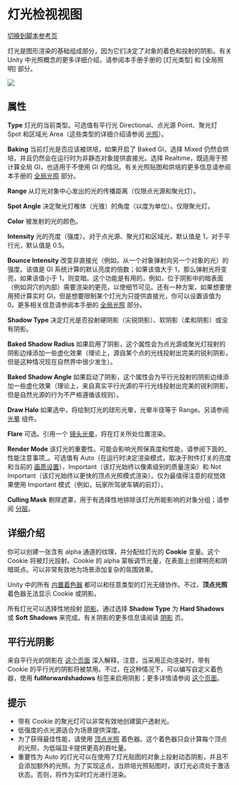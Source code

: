 <!-- # The Light inspector -->
# 灯光检视视图

<!-- [SWITCH TO SCRIPTING] -->

[切换到脚本参考页]

[SWITCH TO SCRIPTING]: https://docs.unity3d.com/ScriptReference/Light.html
[切换到脚本参考页]: https://docs.unity3d.com/ScriptReference/Light.html

<!-- Lights are a fundamental part of graphical rendering since they determine the shading of an object and the shadows it casts. See the [Lighting] and [Global Illumination] sections of the manual for further details about lighting concepts in Unity. -->

灯光是图形渲染的基础组成部分，因为它们决定了对象的着色和投射的阴影。有关 Unity 中光照概念的更多详细介绍，请参阅本手册手册的 [灯光类型] 和 [全局照明] 部分。

[Lighting]: https://docs.unity3d.com/Manual/LightingOverview.html
[Global Illumination]: https://docs.unity3d.com/Manual/GlobalIllumination.html
[光照]: https://docs.unity3d.com/Manual/LightingOverview.html
[全局光照]: https://docs.unity3d.com/Manual/GlobalIllumination.html

![](https://docs.unity3d.com/uploads/Main/LightInspectorV3.png)

<!-- ## Properties -->
## 属性

<!-- Property:   Function: -->

<!-- **Type**    The current type of light. Possible values are Directional, Point, Spot and Area (see the [Lighting Overview] for details of these types). -->

**Type** 灯光的当前类型。可选值有平行光 Directional、点光源 Point、聚光灯 Spot 和区域光 Area（这些类型的详细介绍请参阅 [光照]）。

[Lighting Overview]: https://docs.unity3d.com/Manual/Lighting.html

<!-- **Baking**  This allows you to choose if the light should be baked if Baked GI is selected. Mixed will also bake it, but it will still be present at runtime to give direct lighting to non-static objects. Realtime works both for Precomputed Realtime GI and when not using GI. See the [Global Illumination] section of the manual for further information about lightmaps and baking. -->

**Baking** 当前灯光是否应该被烘培，如果开启了 Baked GI，选择 Mixed 仍然会烘培，并且仍然会在运行时为非静态对象提供直接光。选择 Realtime，既适用于预计算全局 GI，也适用于不使用 GI 的情况。有关光照贴图和烘培的更多信息请参阅本手册的 [全局光照] 部分。

<!-- **Range**   How far light is emitted from the center of the object (Point and Spot lights only). -->

**Range** 从灯光对象中心发出的光的传播距离（仅限点光源和聚光灯）。

<!-- **Spot Angle**  Determines the angle (in degrees) at the base of a spot light’s cone (Spot light only). -->

**Spot Angle** 决定聚光灯椎体（光锥）的角度（以度为单位）。仅限聚光灯。


<!-- **Color**   The color of the light emitted. -->

**Color** 被发射的光的颜色。

<!-- **Intensity**   Brightness of the light. The default value for a Point, Spot or Area light is 1 but for a Directional light, it is 0.5. -->

**Intensity** 光的亮度（强度）。对于点光源、聚光灯和区域光，默认值是 1，对于平行光，默认值是 0.5。


<!-- **Bounce Intensity**    This allows you to vary the intensity of indirect light (ie, light that is bounced from one object to another. The value is a multiple of the default brightness calculated by the GI system; if you set Bounce Intensity to a value greater than one then bounced light will be made brighter, while a value less than one will make it dimmer. This is useful, for example, when a dark surface in shadow (such as the interior of a cave) needs to be rendered brighter in order to make detail visible. Or alternatively, if you want to use Precomputed Realtime GI in general, but want to limit a single light to give direct light only, you can set its Bounce Intensity to 0. See the [Global Illumination] section of the manual for further information. -->

**Bounce Intensity** 改变非直接光（例如，从一个对象弹射向另一个对象的光）的强度。该值是 GI 系统计算的默认亮度的倍数；如果该值大于 1，那么弹射光将变亮，如果该值小于 1，则变暗。这个功能是有用的，例如，位于阴影中的暗表面（例如洞穴的内部）需要渲染的更亮，以使细节可见。还有一种方案，如果想要使用预计算实时 GI，但是想要限制某个灯光为只提供直接光，你可以设置该值为 0。更多相关信息请参阅本手册的 [全局光照] 部分。

<!-- **Shadow Type** Determines whether Hard Shadows Soft Shadows or no shadows at all will be cast by this light. -->

**Shadow Type** 决定灯光是否投射硬阴影（尖锐阴影）、软阴影（柔和阴影）或没有阴影。

<!-- **Baked Shadow Radius** If shadows are enabled then this property adds some artificial softening to the edges of shadows cast by point or spot lights (in theory, light originating from a point casts perfectly sharp shadows but this situation rarely occurs in nature). -->

**Baked Shadow Radius** 如果启用了阴影，这个属性会为点光源或聚光灯投射的阴影边缘添加一些虚化效果（理论上，源自某个点的光线投射出完美的锐利阴影，但是这种情况现在自然界中很少发生）。

<!-- **Baked Shadow Angle**  If shadows are enabled then this property adds some artificial softening to the edges of shadows cast by directional lights (in theory, parallel light rays coming from a truly “directional” source cast perfectly sharp shadows but natural light sources don’t strictly behave like this). -->

**Baked Shadow Angle** 如果启动了阴影，这个属性会为平行光投射的阴影边缘添加一些虚化效果（理论上，来自真实平行光源的平行光线投射出完美的锐利阴影，但是自然光源的行为不严格遵循该规则）。

<!-- **Draw Halo**   If checked, a spherical halo of light will be drawn with a radius equal to Range. See also the page about the [Halo] component. -->

**Draw Halo** 如果选中，将绘制灯光的球形光晕，光晕半径等于 Range。另请参阅 [光晕] 组件。

[Halo]: https://docs.unity3d.com/Manual/class-Halo.html
[光晕]: https://docs.unity3d.com/Manual/class-Halo.html

<!-- **Flare**   Optional reference to the [Flare] that will be rendered at the light’s position. -->

**Flare** 可选。引用一个 [镜头光晕]，将在灯关所处位置渲染。

[Flare]: https://docs.unity3d.com/Manual/class-Flare.html
[镜头光晕]: https://docs.unity3d.com/Manual/class-Flare.html

<!-- **Render Mode** Importance of this light. This can affect lighting fidelity and performance, see _Performance Considerations_ below. The options are Auto (the rendering method is determined at runtime depending on the brightness of nearby lights and current [Quality Settings]), Important (the light is always rendered at per-pixel quality) and Not Important (the light is always rendered in a faster, vertex/object light mode). Use Important mode only for the most noticeable visual effects (eg, headlights of a player’s car). -->

**Render Mode** 该灯光的重要性。可能会影响光照保真度和性能，请参阅下面的_性能注意事项_。可选值有 Auto（在运行时决定渲染模式，取决于附件灯关的亮度和当前的 [画质设置]），Important（该灯光始终以像素级别的质量渲染）和 Not Important（该灯光始终以更快的顶点光照模式渲染）。仅为最值得注意的视觉效果使用 Important 模式（例如，玩家所驾驶车辆的前灯）。

[Quality Settings]: https://docs.unity3d.com/Manual/class-QualitySettings.html
[画质设置]: https://docs.unity3d.com/Manual/class-QualitySettings.html

<!-- **Culling Mask**    Use to selectively exclude groups of objects from being affected by the light; see [Layers](https://docs.unity3d.com/Manual/Layers.html). -->

**Culling Mask** 剔除遮罩，用于有选择性地排除该灯光所能影响的对象分组；请参阅 [分层]。

[Layers]: https://docs.unity3d.com/Manual/Layers.html
[分层]: https://docs.unity3d.com/Manual/Layers.html

<!-- ## Details -->
## 详细介绍

<!-- You can create a texture that contains an alpha channel and assign it to the **Cookie** variable of the light. The Cookie will be projected from the light. The Cookie’s alpha mask modulates the light amount, creating light and dark spots on surfaces. They are a great way af adding lots of complexity or atmosphere to a scene. -->

你可以创建一张含有 alpha 通道的纹理，并分配给灯光的 **Cookie** 变量。这个 Cookie 将被灯光投射。Cookie 的 alpha 蒙板调节光量，在表面上创建明亮和阴暗斑点。可以非常有效地为场景添加复杂的氛围效果。

<!-- All [built-in shaders] in Unity seamlessly work with any type of light. However, **VertexLit** shaders cannot display Cookies or Shadows. -->

Unity 中的所有 [内置着色器] 都可以和任意类型的灯光无缝协作。不过，**顶点光照** 着色器无法显示 Cookie 或阴影。

[built-in shaders]: https://docs.unity3d.com/Manual/Built-inShaderGuide.html
[内置着色器]: https://docs.unity3d.com/Manual/Built-inShaderGuide.html

<!-- All Lights can optionally cast [Shadows]. This is done by selecting either **Hard Shadows** or **Soft Shadows** for the **Shadow Type** property of each individual Light. For more information about shadows, please read the [Shadows] page. -->

所有灯光可以选择性地投射 [阴影]。通过选择 **Shadow Type** 为 **Hard Shadows** 或 **Soft Shadows** 来完成。有关阴影的更多信息请阅读 [阴影] 页。

[Shadows]: https://docs.unity3d.com/Manual/ShadowOverview.html
[阴影]: https://docs.unity3d.com/Manual/ShadowOverview.html

<!-- ## Directional Light Shadows -->
## 平行光阴影

<!-- Shadows from directional lights are explained in depth on [this page]. Note that shadows are disabled for directional lights with cookies when forward rendering is used. It is, however, possible to write custom shaders to enable shadows in such a case by using the **fullforwardshadows** tag; see [this page](https://docs.unity3d.com/Manual/SL-SurfaceShaders.html) for further details. -->

来自平行光的阴影在 [这个页面] 深入解释。注意，当采用正向渲染时，带有 Cookie 的平行光的阴影将被禁用。不过，在这种情况下，可以编写自定义着色器，使用 **fullforwardshadows** 标签来启用阴影；更多详情请参阅 [这个页面](https://docs.unity3d.com/Manual/SL-SurfaceShaders.html)。

[this page]: https://docs.unity3d.com/Manual/DirLightShadows.html
[这个页面]: https://docs.unity3d.com/Manual/DirLightShadows.html

<!-- ## Hints -->
## 提示

<!-- 
* Spot lights with cookies can be extremely effective for making light coming in from windows.
* Low-intensity point lights are good for providing depth to a scene.
* For maximum performance, use a [VertexLit] shader. This shader only does per-vertex lighting, giving a much higher throughput on low-end cards.
* Auto lights can cast dynamic shadows over lightmapped objects without adding extra illumination. For this to work the Auto lights must be active when the Lightmap is baked. Otherwise they render as real time lights.
 -->

* 带有 Cookie 的聚光灯可以非常有效地创建窗户透射光。
* 低强度的点光源适合为场景提供深度。
* 为了获得最佳性能，请使用 [顶点光照] 着色器。这个着色器只会计算每个顶点的光照，为低端显卡提供更高的吞吐量。
* 重要性为 Auto 的灯光可以在使用了灯光贴图的对象上投射动态阴影，并且不会添加额外的光照。为了实现这点，当烘培光照贴图时，该灯光必须处于激活状态。否则，将作为实时灯光进行渲染。

[VertexLit]: https://docs.unity3d.com/Manual/Built-inShaderGuide.html
[顶点光照]: https://docs.unity3d.com/Manual/Built-inShaderGuide.html
